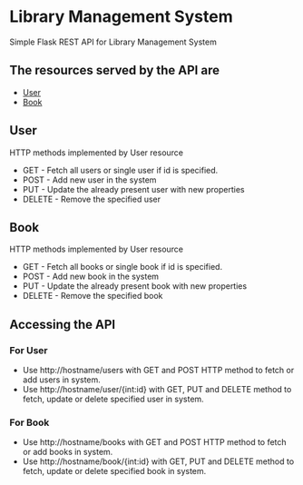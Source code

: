 # Library Management System
Simple Flask REST API for Library Management System

## The resources served by the API are
* [User](#User)
* [Book](#Book)

## User
HTTP methods implemented by User resource
* GET - Fetch all users or single user if id is specified.
* POST - Add new user in the system
* PUT - Update the already present user with new properties
* DELETE - Remove the specified user

## Book
HTTP methods implemented by User resource
* GET - Fetch all books or single book if id is specified.
* POST - Add new book in the system
* PUT - Update the already present book with new properties
* DELETE - Remove the specified book

## Accessing the API
### For User 
* Use http://hostname/users with GET and POST HTTP method to fetch or add users in system.
* Use http://hostname/user/{int:id} with GET, PUT and DELETE method to fetch, update or delete specified user in system.

### For Book
* Use http://hostname/books with GET and POST HTTP method to fetch or add books in system.
* Use http://hostname/book/{int:id} with GET, PUT and DELETE method to fetch, update or delete specified book in system.
